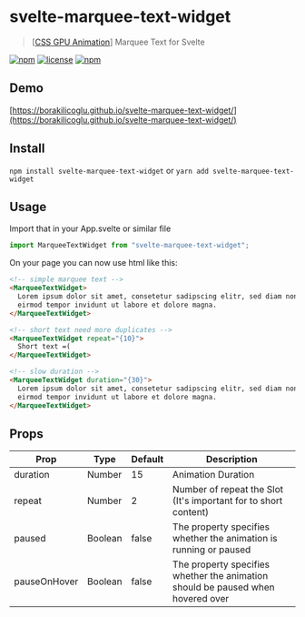 # svelte-marquee-text-widget

> [[CSS GPU Animation](https://www.smashingmagazine.com/2016/12/gpu-animation-doing-it-right/)] Marquee Text for Svelte

[![npm](https://img.shields.io/npm/v/svelte-marquee-text-widget.svg?style=for-the-badge)](https://www.npmjs.com/package/svelte-marquee-text-widget)
[![license](https://img.shields.io/github/license/mashape/apistatus.svg?style=for-the-badge)](https://github.com/borakilicoglu/svelte-marquee-text-widget/blob/master/LICENSE.md)
[![npm](https://img.shields.io/npm/dt/svelte-marquee-text-widget.svg?style=for-the-badge)](https://www.npmjs.com/package/svelte-marquee-text-widget)

## Demo

[https://borakilicoglu.github.io/svelte-marquee-text-widget/](https://borakilicoglu.github.io/svelte-marquee-text-widget/)

## Install

`npm install svelte-marquee-text-widget` or `yarn add svelte-marquee-text-widget`

## Usage

Import that in your App.svelte or similar file

```js
import MarqueeTextWidget from "svelte-marquee-text-widget";
```

On your page you can now use html like this:

```html
<!-- simple marquee text -->
<MarqueeTextWidget>
  Lorem ipsum dolor sit amet, consetetur sadipscing elitr, sed diam nonumy
  eirmod tempor invidunt ut labore et dolore magna.
</MarqueeTextWidget>

<!-- short text need more duplicates -->
<MarqueeTextWidget repeat="{10}">
  Short text =(
</MarqueeTextWidget>

<!-- slow duration -->
<MarqueeTextWidget duration="{30}">
  Lorem ipsum dolor sit amet, consetetur sadipscing elitr, sed diam nonumy
  eirmod tempor invidunt ut labore et dolore magna.
</MarqueeTextWidget>
```

## Props

| Prop         | Type    | Default | Description        |
| ------------ | ------- | ------- | ------------------ |
| duration     | Number  | 15      | Animation Duration |
| repeat       | Number  | 2       | Number of repeat the Slot (It's important for to short content) |
| paused       | Boolean | false   | The property specifies whether the animation is running or paused |
| pauseOnHover | Boolean | false   | The property specifies whether the animation should be paused when hovered over |